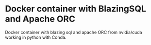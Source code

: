 # Docker container with BlazingSQL and Apache ORC
Docker container with blazing sql and apache ORC from nvidia/cuda working in python with Conda. 
